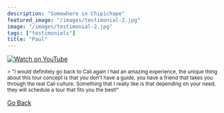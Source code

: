```yaml
---
description: "Somewhere in Chipichape"
featured_image: "/images/testimonial-2.jpg"
image: "/images/testimonial-2.jpg"
tags: ["testimonials"]
title: "Paul"
---
```


[![Watch on YouTube](https://i.imgur.com/5QrmSaV.jpg)](../testimonial-2/testimonial-2.html)

<small>
> "I would definitely go back to Cali again I had an amazing experience, the unique thing about this tour concept is that you don't have a guide, you have a friend that takes you through the real Cali culture. Something that I really like is that depending on your need, they will schedule a tour that fits you the best!"
</small>

[Go Back](<javascript:history.go(-1)>)
